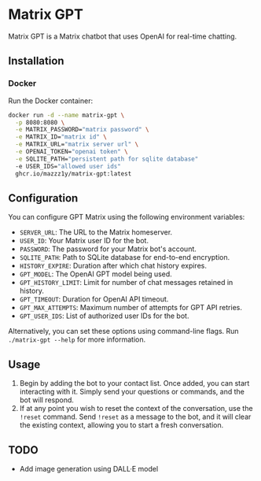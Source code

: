 # Matrix GPT

Matrix GPT is a Matrix chatbot that uses OpenAI for real-time chatting.
## Installation

### Docker

Run the Docker container:

```bash
docker run -d --name matrix-gpt \
  -p 8080:8080 \
  -e MATRIX_PASSWORD="matrix password" \
  -e MATRIX_ID="matrix id" \
  -e MATRIX_URL="matrix server url" \
  -e OPENAI_TOKEN="openai token" \
  -e SQLITE_PATH="persistent path for sqlite database"
  -e USER_IDS="allowed user ids"
  ghcr.io/mazzz1y/matrix-gpt:latest

```
## Configuration

You can configure GPT Matrix using the following environment variables:

- `SERVER_URL`: The URL to the Matrix homeserver.
- `USER_ID`: Your Matrix user ID for the bot.
- `PASSWORD`: The password for your Matrix bot's account.
- `SQLITE_PATH`: Path to SQLite database for end-to-end encryption.
- `HISTORY_EXPIRE`: Duration after which chat history expires.
- `GPT_MODEL`: The OpenAI GPT model being used.
- `GPT_HISTORY_LIMIT`: Limit for number of chat messages retained in history.
- `GPT_TIMEOUT`: Duration for OpenAI API timeout.
- `GPT_MAX_ATTEMPTS`: Maximum number of attempts for GPT API retries.
- `GPT_USER_IDS`: List of authorized user IDs for the bot.

Alternatively, you can set these options using command-line flags. Run `./matrix-gpt --help` for more
information.

## Usage

1. Begin by adding the bot to your contact list.
   Once added, you can start interacting with it. Simply send your questions or commands, and the bot will respond.
2. If at any point you wish to reset the context of the conversation, use the `!reset` command.
   Send `!reset` as a message to the bot, and it will clear the existing context, allowing you to start a fresh
   conversation.

## TODO

* Add image generation using DALL·E model